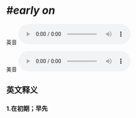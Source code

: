 # ***\#early on*** 
英音
<audio src="./media/early on1_AAC.aac" controls="controls"></audio>

美音
<audio src="./media/early on1_AAC.aac" controls="controls"></audio>



  

英文释义
---
### 1.**在初期；早先**  



